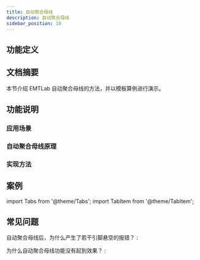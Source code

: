 ```yaml
---
title: 自动聚合母线
description: 自动聚合母线
sidebar_position: 10
---
```




## 功能定义

## 文档摘要
本节介绍 EMTLab 自动聚合母线的方法，并以模板算例进行演示。
## 功能说明

### 应用场景

### 自动聚合母线原理

### 实现方法

## 案例
import Tabs from '@theme/Tabs';
import TabItem from '@theme/TabItem';

<Tabs>
<TabItem value="case1" label="长链配网系统自动聚合母线">


</TabItem>
</Tabs>


## 常见问题
自动聚合母线后，为什么产生了若干引脚悬空的报错？
:

为什么自动聚合母线功能没有起到效果？
: